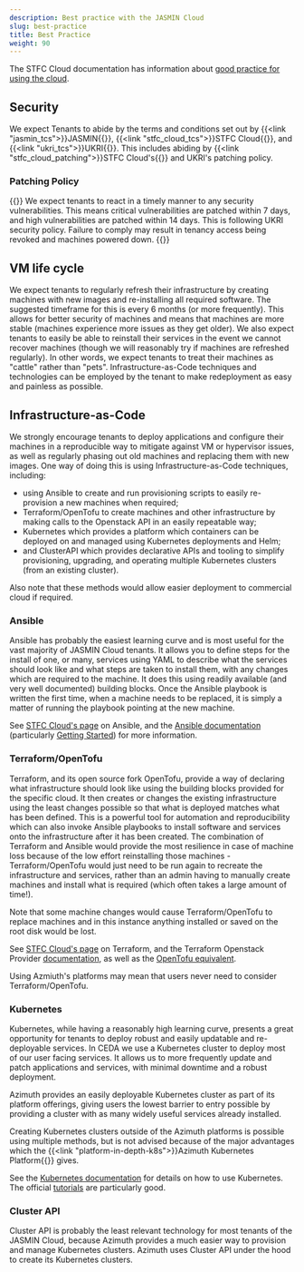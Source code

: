 ```yaml
---
description: Best practice with the JASMIN Cloud
slug: best-practice
title: Best Practice
weight: 90
---
```



The STFC Cloud documentation has information about [good practice for using the cloud](https://stfc.atlassian.net/wiki/spaces/CLOUDKB/pages/211845339/Virtual+Machine+Best+Practises).

## Security

We expect Tenants to abide by the terms and conditions set out by
{{<link "jasmin_tcs">}}JASMIN{{</link>}}, {{<link "stfc_cloud_tcs">}}STFC Cloud{{</link>}},
and {{<link "ukri_tcs">}}UKRI{{</link>}}.
This includes abiding by {{<link "stfc_cloud_patching">}}STFC Cloud's{{</link>}} and UKRI's patching policy.

### Patching Policy

{{<alert alert-type="danger">}}
We expect tenants to react in a timely manner to any security vulnerabilities.
This means critical vulnerabilities are patched within 7 days, and high
vulnerabilities are patched within 14 days. This is following UKRI security
policy. Failure to comply may result in tenancy access being revoked and
machines powered down.
{{</alert>}}

## VM life cycle

We expect tenants to regularly refresh their infrastructure by creating machines with new images and re-installing all required software. The suggested timeframe for this is every 6 months (or more frequently). This allows for better security of machines and means that machines are more stable (machines experience more issues as they get older). We also expect tenants to easily be able to reinstall their services in the event we cannot recover machines (though we will reasonably try if machines are refreshed regularly). In other words, we expect tenants to treat their machines as "cattle" rather than "pets". Infrastructure-as-Code techniques and technologies can be employed by the tenant to make redeployment as easy and painless as possible.

## Infrastructure-as-Code

We strongly encourage tenants to deploy applications and configure their machines in a reproducible way to mitigate against VM or hypervisor issues, as well as regularly phasing out old machines and replacing them with new images. One way of doing this is using Infrastructure-as-Code techniques, including:

- using Ansible to create and run provisioning scripts to easily re-provision a new machines when required;
- Terraform/OpenTofu to create machines and other infrastructure by making calls to the Openstack API in an easily repeatable way;
- Kubernetes which provides a platform which containers can be deployed on and managed using Kubernetes deployments and Helm;
- and ClusterAPI which provides declarative APIs and tooling to simplify provisioning, upgrading, and operating multiple Kubernetes clusters (from an existing cluster).

Also note that these methods would allow easier deployment to commercial cloud if required.

### Ansible

Ansible has probably the easiest learning curve and is most useful for the vast majority of JASMIN Cloud tenants. It allows you to define steps for the install of one, or many, services using YAML to describe what the services should look like and what steps are taken to install them, with any changes which are required to the machine. It does this using readily available (and very well documented) building blocks. Once the Ansible playbook is written the first time, when a machine needs to be replaced, it is simply a matter of running the playbook pointing at the new machine.

See [STFC Cloud's page](https://stfc.atlassian.net/wiki/spaces/CLOUDKB/pages/1736734/Ansible) on Ansible, and the [Ansible documentation](https://docs.ansible.com/) (particularly [Getting Started](https://docs.ansible.com/ansible/latest/getting_started/index.html)) for more information.

### Terraform/OpenTofu

Terraform, and its open source fork OpenTofu, provide a way of declaring what infrastructure should look like using the building blocks provided for the specific cloud. It then creates or changes the existing infrastructure using the least changes possible so that what is deployed matches what has been defined. This is a powerful tool for automation and reproducibility which can also invoke Ansible playbooks to install software and services onto the infrastructure after it has been created. The combination of Terraform and Ansible would provide the most resilience in case of machine loss because of the low effort reinstalling those machines - Terraform/OpenTofu would just need to be run again to recreate the infrastructure and services, rather than an admin having to manually create machines and install what is required (which often takes a large amount of time!).

Note that some machine changes would cause Terraform/OpenTofu to replace machines and in this instance anything installed or saved on the root disk would be lost.

See [STFC Cloud's page](https://stfc.atlassian.net/wiki/spaces/CLOUDKB/pages/1736760/Terraform) on Terraform, and the Terraform Openstack Provider [documentation](https://registry.terraform.io/providers/terraform-provider-openstack/openstack/latest/docs), as well as the [OpenTofu equivalent](https://search.opentofu.org/provider/terraform-provider-openstack/openstack/v2.1.0).

Using Azmiuth's platforms may mean that users never need to consider Terraform/OpenTofu.

### Kubernetes

Kubernetes, while having a reasonably high learning curve, presents a great opportunity for tenants to deploy robust and easily updatable and re-deployable services. In CEDA we use a Kubernetes cluster to deploy most of our user facing services. It allows us to more frequently update and patch applications and services, with minimal downtime and a robust deployment.

Azimuth provides an easily deployable Kubernetes cluster as part of its platform offerings, giving users the lowest barrier to entry possible by providing a cluster with as many widely useful services already installed.

Creating Kubernetes clusters outside of the Azimuth platforms is possible using multiple methods, but is not advised because of the major advantages which the  {{<link "platform-in-depth-k8s">}}Azimuth Kubernetes Platform{{</link>}} gives.

See the [Kubernetes documentation](https://kubernetes.io/docs/home/) for details on how to use Kubernetes. The official [tutorials](https://kubernetes.io/docs/tutorials/) are particularly good.

### Cluster API

Cluster API is probably the least relevant technology for most tenants of the JASMIN Cloud, because Azimuth provides a much easier way to provision and manage Kubernetes clusters. Azimuth uses Cluster API under the hood to create its Kubernetes clusters.
